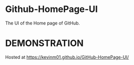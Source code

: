 # Github-HomePage-UI
The UI of the Home page of GitHub.

# DEMONSTRATION
Hosted at https://kevinm01.github.io/GitHub-HomePage-UI/
